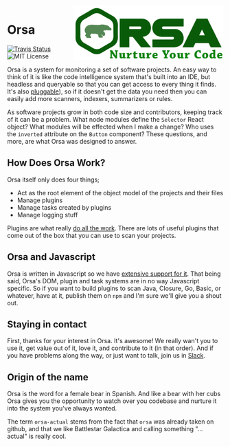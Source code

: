 <img src="/assets/logo.png" align="right" width="350" />

# Orsa

<a href="https://travis-ci.org/orsa-actual/orsa"><img alt="Travis Status" src="https://img.shields.io/travis/orsa-actual/orsa/master.svg?label=travis"></a> <img alt="MIT License" src="https://img.shields.io/packagist/l/doctrine/orm.svg">

Orsa is a system for monitoring a set of software projects. An easy way to think of it is like the code intelligence system that's built into an IDE, but headless and queryable so that you can get access to every thing it finds. It's also [pluggable](https://github.com/orsa-actual/orsa/blob/master/docs/plugins.md)), so if it doesn't get the data you need then you can easily add more scanners, indexers, summarizers or rules.

As software projects grow in both code size and contributors, keeping track of it can be a problem. What node modules define the `Selector` React object? What modules will be effected when I make a change? Who uses the `inverted` attribute on the `Button` component? These questions, and more, are what Orsa was designed to answer.

## How Does Orsa Work?

Orsa itself only does four things;

* Act as the root element of the object model of the projects and their files
* Manage plugins
* Manage tasks created by plugins
* Manage logging stuff

Plugins are what really [do all the work](https://github.com/orsa-actual/orsa/blob/master/docs/plugins.md). There are lots of useful plugins that come out of the box that you can use to scan your projects.

## Orsa and Javascript

Orsa is written in Javascript so we have [extensive support for it](https://github.com/orsa-actual/orsa/blob/master/docs/javascript.md). That being said, Orsa's DOM, plugin and task systems are in no way Javascript specific. So if you want to build plugins to scan Java, Closure, Go, Basic, or whatever, have at it, publish them on `npm` and I'm sure we'll give you a shout out.

## Staying in contact

First, thanks for your interest in Orsa. It's awesome! We really wan't you to use it, get value out of it, love it, and contribute to it (in that order). And if you have problems along the way, or just want to talk, join us in [Slack](https://orsa-actual.slack.com).

## Origin of the name

Orsa is the word for a female bear in Spanish. And like a bear with her cubs Orsa gives you the opportunity to watch over you codebase and nurture it into the system you've always wanted.

The term `orsa-actual` stems from the fact that `orsa` was already taken on github, and that we like Battlestar Galactica and calling something "... actual" is really cool.
